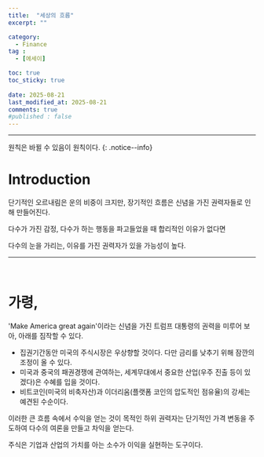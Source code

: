 ```yaml
---
title:  "세상의 흐름" 
excerpt: ""

category:
  - Finance
tag :
  - [에세이]

toc: true
toc_sticky: true
 
date: 2025-08-21
last_modified_at: 2025-08-21
comments: true
#published : false
---
```


---

원칙은 바뀔 수 있음이 원칙이다.
{: .notice--info}

# Introduction

단기적인 오르내림은 운의 비중이 크지만, 장기적인 흐름은 신념을 가진 권력자들로 인해 만들어진다.

다수가 가진 감정, 다수가 하는 행동을 파고들었을 때 합리적인 이유가 없다면

다수의 눈을 가리는, 이유를 가진 권력자가 있을 가능성이 높다.

---
<br>

# 가령,


'Make America great again'이라는 신념을 가진 트럼프 대통령의 권력을 미루어 보아, 아래를 짐작할 수 있다.

- 집권기간동안 미국의 주식시장은 우상향할 것이다. 다만 금리를 낮추기 위해 잠깐의 조정이 올 수 있다.
- 미국과 중국의 패권경쟁에 관여하는, 세계무대에서 중요한 산업(우주 진출 등이 있겠다)은 수혜를 입을 것이다.
- 비트코인(미국의 비축자산)과 이더리움(플랫폼 코인의 압도적인 점유율)의 강세는 예견된 수순이다.
  

이러한 큰 흐름 속에서 수익을 얻는 것이 목적인 하위 권력자는 단기적인 가격 변동을 주도하여 다수의 여론을 만들고 차익을 얻는다.


주식은 기업과 산업의 가치를 아는 소수가 이익을 실현하는 도구이다. 
